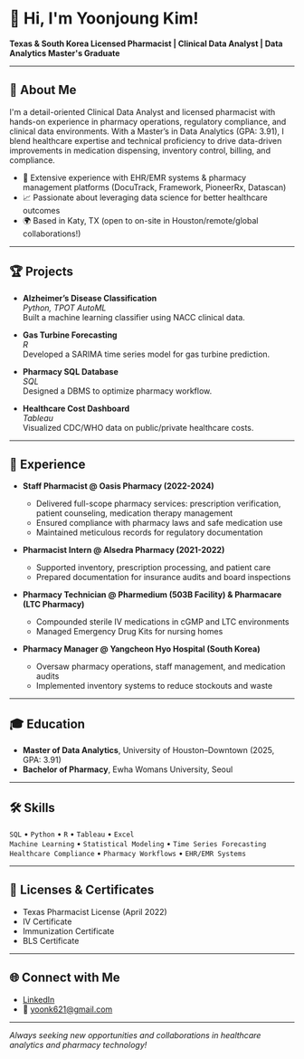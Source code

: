 # 👋 Hi, I'm Yoonjoung Kim!

**Texas & South Korea Licensed Pharmacist | Clinical Data Analyst | Data Analytics Master's Graduate**

---

## 🚀 About Me

I'm a detail-oriented Clinical Data Analyst and licensed pharmacist with hands-on experience in pharmacy operations, regulatory compliance, and clinical data environments. With a Master’s in Data Analytics (GPA: 3.91), I blend healthcare expertise and technical proficiency to drive data-driven improvements in medication dispensing, inventory control, billing, and compliance.

- 🏥 Extensive experience with EHR/EMR systems & pharmacy management platforms (DocuTrack, Framework, PioneerRx, Datascan)
- 📈 Passionate about leveraging data science for better healthcare outcomes
- 🌍 Based in Katy, TX (open to on-site in Houston/remote/global collaborations!)

---

## 🏆 Projects

- **Alzheimer’s Disease Classification**  
  _Python, TPOT AutoML_  
  Built a machine learning classifier using NACC clinical data.

- **Gas Turbine Forecasting**  
  _R_  
  Developed a SARIMA time series model for gas turbine prediction.

- **Pharmacy SQL Database**  
  _SQL_  
  Designed a DBMS to optimize pharmacy workflow.

- **Healthcare Cost Dashboard**  
  _Tableau_  
  Visualized CDC/WHO data on public/private healthcare costs.

---
## 💼 Experience

- **Staff Pharmacist @ Oasis Pharmacy (2022-2024)**
  - Delivered full-scope pharmacy services: prescription verification, patient counseling, medication therapy management
  - Ensured compliance with pharmacy laws and safe medication use
  - Maintained meticulous records for regulatory documentation

- **Pharmacist Intern @ Alsedra Pharmacy (2021-2022)**
  - Supported inventory, prescription processing, and patient care
  - Prepared documentation for insurance audits and board inspections

- **Pharmacy Technician @ Pharmedium (503B Facility) & Pharmacare (LTC Pharmacy)**
  - Compounded sterile IV medications in cGMP and LTC environments
  - Managed Emergency Drug Kits for nursing homes

- **Pharmacy Manager @ Yangcheon Hyo Hospital (South Korea)**
  - Oversaw pharmacy operations, staff management, and medication audits
  - Implemented inventory systems to reduce stockouts and waste

---

## 🎓 Education

- **Master of Data Analytics**, University of Houston–Downtown (2025, GPA: 3.91)
- **Bachelor of Pharmacy**, Ewha Womans University, Seoul

---

## 🛠️ Skills

`SQL` • `Python` • `R` • `Tableau` • `Excel`  
`Machine Learning` • `Statistical Modeling` • `Time Series Forecasting`  
`Healthcare Compliance` • `Pharmacy Workflows` • `EHR/EMR Systems`

---


## 📜 Licenses & Certificates

- Texas Pharmacist License (April 2022)
- IV Certificate
- Immunization Certificate
- BLS Certificate

---

## 🌐 Connect with Me

- [LinkedIn](https://www.linkedin.com/in/yoonjoung-kim-a56a91161)
- 📧 yoonk621@gmail.com

---

_Always seeking new opportunities and collaborations in healthcare analytics and pharmacy technology!_

